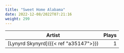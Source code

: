 ```yaml
---
title: "Sweet Home Alabama"
date: 2022-12-08/2022T07:21:16
weight: 299
---
```




 Artist | Plays 
----- | -----:
[Lynyrd Skynyrd]({{< ref "a35147">}}) | 1
